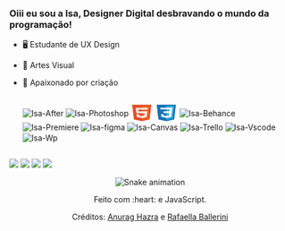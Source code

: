 ### Oiii eu sou a Isa, Designer Digital desbravando o mundo da programação!

- 🖥️ Estudante de UX Design
- 🎨 Artes Visual
- 🧠 Apaixonado por criação

  <div style="display: inline_block"><br>
  <img align="center" alt="Isa-After" height="30" width="40" src="https://cdn.jsdelivr.net/gh/devicons/devicon/icons/aftereffects/aftereffects-original.svg" />
  <img align="center" alt="Isa-Photoshop" height="30" width="40" src="https://cdn.jsdelivr.net/gh/devicons/devicon/icons/photoshop/photoshop-plain.svg" />
  <img align="center" alt="Isa-HTML" height="30" width="40" src="https://raw.githubusercontent.com/devicons/devicon/master/icons/html5/html5-original.svg">
  <img align="center" alt="Isa-CSS" height="30" width="40" src="https://raw.githubusercontent.com/devicons/devicon/master/icons/css3/css3-original.svg">
  <img align="center" alt="Isa-Behance" height="30" width="40" src="https://cdn.jsdelivr.net/gh/devicons/devicon/icons/behance/behance-original.svg" />
  <img align="center" alt="Isa-Premiere" height="30" width="40" src="https://cdn.jsdelivr.net/gh/devicons/devicon/icons/premierepro/premierepro-original.svg" />         
  <img align="center" alt="Isa-figma" height="30" width="40" src="https://cdn.jsdelivr.net/gh/devicons/devicon/icons/figma/figma-original.svg" />
  <img align="center" alt="Isa-Canvas" height="30" width="40" src="https://cdn.jsdelivr.net/gh/devicons/devicon/icons/canva/canva-original.svg" />
  <img align="center" alt="Isa-Trello" height="30" width="40" src="https://cdn.jsdelivr.net/gh/devicons/devicon/icons/trello/trello-plain.svg" />         
  <img align="center" alt="Isa-Vscode" height="30" width="40" src="https://cdn.jsdelivr.net/gh/devicons/devicon/icons/vscode/vscode-original.svg" />
  <img align="center" alt="Isa-Wp" height="30" width="40" src="https://cdn.jsdelivr.net/gh/devicons/devicon/icons/wordpress/wordpress-original.svg" />
 </div>
  
##

<div> 
  <a href="https://www.behance.net/isabellasod7b9" target="_blank"><img src="https://img.shields.io/badge/Behance-0054F7?style=for-the-badge&logo=behance&logoColor=white" target="_blue"></a>
  <a href="https://www.instagram.com/zabella_ss/" target="_blank"><img src="https://img.shields.io/badge/-Instagram-%23E4405F?style=for-the-badge&logo=instagram&logoColor=white" target="_blank"></a>
  <a href = "https://www.figma.com/files/team/999781864498763171/"><img src="https://img.shields.io/badge/Figma-F24E1E?style=for-the-badge&logo=figma&logoColor=white" target="_blank"></a>
  <a href="https://www.linkedin.com/in/isabellasoaresdesignermultim%C3%ADdia/" target="_blank"><img src="https://img.shields.io/badge/-LinkedIn-%230077B5?style=for-the-badge&logo=linkedin&logoColor=white" target="_blank"></a> 
  
</div>
<div align="center">

  ![Snake animation](https://github.com/danielbped/danielbped/blob/output/github-contribution-grid-snake.svg)
  
</div>

<div align="center">
  <p>Feito com :heart: e JavaScript.</p>
  <p>Créditos: <a href="https://github.com/anuraghazra/github-readme-stats">Anurag Hazra</a> e <a href="https://github.com/rafaballerini">Rafaella Ballerini</a></p>
</div>
